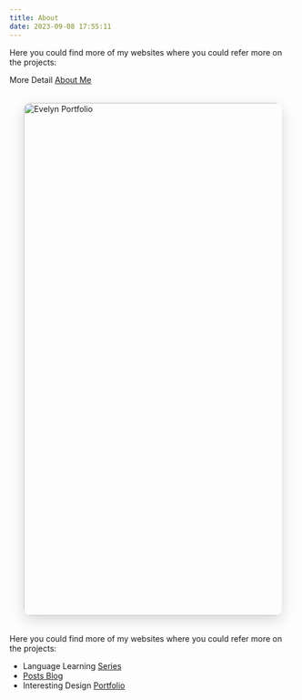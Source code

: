 ```yaml
---
title: About
date: 2023-09-08 17:55:11
---
```


<style>
  .img-shadow {
    box-shadow: 0 8px 24px rgba(0, 0, 0, 0.15);
    border-radius: 12px;
    display: block;
    margin: 2rem auto;
    max-width: 90%;
  }
</style>

<div>
  <p>Here you could find more of my websites where you could refer more on the projects:</p>

  <p>More Detail <a href="https://evelyyyynnnn.github.io/">About Me</a></p>

  <img src="/img/Evelyn-Portfolio.jpg" alt="Evelyn Portfolio" width="900" class="img-shadow" />
</div>



Here you could find more of my websites where you could refer more on the projects:




- Language Learning [Series](https://korean-book.netlify.app)
- [Posts Blog](https://evelyn-english-post-site.vercel.app/)
- Interesting Design [Portfolio](https://jekyll-typing-artist.vercel.app/)